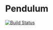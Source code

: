 # Pendulum

[![Build Status](https://github.com/KristianHolme/Pendulum.jl/actions/workflows/CI.yml/badge.svg?branch=main)](https://github.com/KristianHolme/Pendulum.jl/actions/workflows/CI.yml?query=branch%3Amain)
